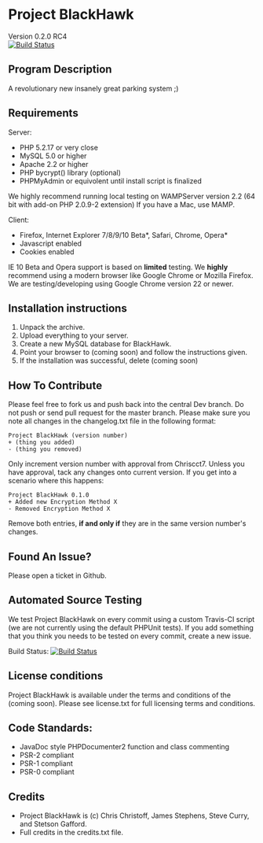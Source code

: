 # Project BlackHawk #
Version 0.2.0 RC4   
[![Build Status](https://secure.travis-ci.org/chriscct7/Project-BlackHawk.png)](http://travis-ci.org/chriscct7/Project-BlackHawk)

## Program Description ##
A revolutionary new insanely great parking system ;) 
   
## Requirements ##
Server:
- PHP 5.2.17 or very close
- MySQL 5.0 or higher
- Apache 2.2 or higher
- PHP bycrypt() library (optional)
- PHPMyAdmin or equivolent until install script is finalized


We highly recommend running local testing on WAMPServer version 2.2 (64 bit with add-on PHP 2.0.9-2 extension)
If you have a Mac, use MAMP.

Client:
- Firefox, Internet Explorer 7/8/9/10 Beta*, Safari, Chrome, Opera*
- Javascript enabled
- Cookies enabled

IE 10 Beta and Opera support is based on **limited** testing. 
We **highly** recommend using a modern browser like Google Chrome or Mozilla Firefox.
We are testing/developing using Google Chrome version 22 or newer.

## Installation instructions ##
1. Unpack the archive.
2. Upload everything to your server.
3. Create a new MySQL database for BlackHawk.
4. Point your browser to (coming soon) and follow the instructions given.
5. If the installation was successful, delete (coming soon)

## How To Contribute ##
Please feel free to fork us and push back into the central Dev branch. Do not push or send pull request for the master branch.
Please make sure you note all changes in the changelog.txt file in the following format:

    Project BlackHawk (version number) 
	+ (thing you added)
	- (thing you removed)
	
Only increment version number with approval from Chriscct7. Unless you have approval, tack any changes onto current version.
If you get into a scenario where this happens:

    Project BlackHawk 0.1.0
	+ Added new Encryption Method X
	- Removed Encryption Method X
   
Remove both entries, **if and only if** they are in the same version number's changes.
   
## Found An Issue? ##
Please open a ticket in Github.  

## Automated Source Testing ##
We test Project BlackHawk on every commit using a custom Travis-CI script (we are not currently using the default PHPUnit tests).
If you add something that you think you needs to be tested on every commit, create a new issue.

Build Status: [![Build Status](https://secure.travis-ci.org/chriscct7/Project-BlackHawk.png)](http://travis-ci.org/chriscct7/Project-BlackHawk)

## License conditions ##
Project BlackHawk is available under the terms and conditions of the
(coming soon).
Please see license.txt for full licensing terms and conditions.

## Code Standards: ##
+ JavaDoc style PHPDocumenter2 function and class commenting
+ PSR-2 compliant
+ PSR-1 compliant
+ PSR-0 compliant

## Credits ##
- Project BlackHawk is (c) Chris Christoff, James Stephens, Steve Curry, and Stetson Gafford.
- Full credits in the credits.txt file.
